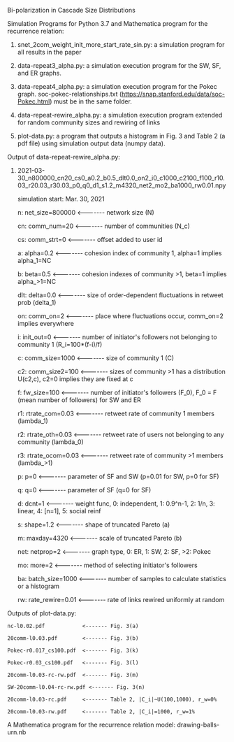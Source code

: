 
Bi-polarization in Cascade Size Distributions

Simulation Programs for Python 3.7 and Mathematica program for the recurrence relation:

1. snet_2com_weight_init_more_start_rate_sin.py: 
    a simulation program for all results in the paper
    
2. data-repeat3_alpha.py: 
    a simulation execution program for the SW, SF, and ER graphs.
    
3. data-repeat4_alpha.py: 
    a simulation execution program for the Pokec graph.
    soc-pokec-relationships.txt (https://snap.stanford.edu/data/soc-Pokec.html) must be in the same folder.
    
4. data-repeat-rewire_alpha.py:
    a simulation execution program extended for random community sizes and rewiring of links

5. plot-data.py: 
    a program that outputs a histogram in Fig. 3 and Table 2 (a pdf file) using simulation output data (numpy data).

Output of data-repeat-rewire_alpha.py:
 
1. 2021-03-30_n800000_cn20_cs0_a0.2_b0.5_dlt0.0_on2_i0_c1000_c2100_f100_r10.03_r20.03_r30.03_p0_q0_d1_s1.2_m4320_net2_mo2_ba1000_rw0.01.npy

    simulation start: Mar. 30, 2021
    
    n: net_size=800000      <------- network size (N)
    
    cn: comm_num=20         <------- number of communities (N_c)
    
    cs: comm_strt=0         <------- offset added to user id
    
    a: alpha=0.2            <------- cohesion index of community 1, alpha=1 implies alpha_1=NC
    
    b: beta=0.5             <------- cohesion indexes of community >1, beta=1 implies alpha_>1=NC
    
    dlt: delta=0.0          <------- size of order-dependent fluctuations in retweet prob (delta_1)
    
    on: comm_on=2           <------- place where fluctuations occur, comm_on=2 implies everywhere
    
    i: init_out=0           <------- number of initiator's followers not belonging to community 1 (R_i=100*(f-i)/f)
    
    c: comm_size=1000       <------- size of community 1 (C) 
    
    c2: comm_size2=100      <------- sizes of community >1 has a distribution U(c2,c), c2=0 implies they are fixed at c
    
    f: fw_size=100          <------- number of initiator's followers (F_0), F_0 = F (mean number of followers) for SW and ER
    
    r1: rtrate_com=0.03     <------- retweet rate of community 1 members (lambda_1)
    
    r2: rtrate_oth=0.03     <------- retweet rate of users not belonging to any community (lambda_0)
    
    r3: rtrate_ocom=0.03    <------- retweet rate of community >1 members (lambda_>1)
    
    p: p=0                  <------- parameter of SF and SW (p=0.01 for SW, p=0 for SF)
    
    q: q=0                  <------- parameter of SF (q=0 for SF)
    
    d: dcnt=1               <------- weight func, 0: independent, 1: 0.9^n-1, 2: 1/n, 3: linear, 4: [n=1], 5: social reinf
    
    s: shape=1.2            <------- shape of truncated Pareto (a)
    
    m: maxday=4320          <------- scale of truncated Pareto (b)
    
    net: netprop=2          <------- graph type, 0: ER, 1: SW, 2: SF, >2: Pokec
    
    mo: more=2              <------- method of selecting initiator's followers
    
    ba: batch_size=1000     <------- number of samples to calculate statistics or a histogram
    
    rw: rate_rewire=0.01    <------- rate of links rewired uniformly at random

Outputs of plot-data.py:

    nc-l0.02.pdf            <------- Fig. 3(a)
    
    20comm-l0.03.pdf        <------- Fig. 3(b)
    
    Pokec-r0.017_cs100.pdf  <------- Fig. 3(k)
    
    Pokec-r0.03_cs100.pdf   <------- Fig. 3(l)
    
    20comm-l0.03-rc-rw.pdf  <------- Fig. 3(m)
    
    SW-20comm-l0.04-rc-rw.pdf <------- Fig. 3(n)
    
    20comm-l0.03-rc.pdf     <------- Table 2, |C_i|~U(100,1000), r_w=0%
    
    20comm-l0.03-rw.pdf     <------- Table 2, |C_i|=1000, r_w=1%
    
A Mathematica program for the recurrence relation model: drawing-balls-urn.nb


    
    